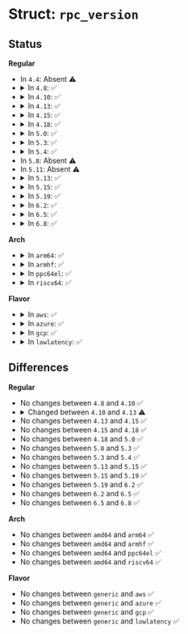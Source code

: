 # Struct: <code>rpc_version</code>

## Status
<b>Regular</b>
<ul>
<li>
In <code>4.4</code>: Absent ⚠️
</li>
<li>
<details>
<summary>In <code>4.8</code>: ✅</summary>

```c
struct rpc_version {
    u32 number;
    unsigned int nrprocs;
    struct rpc_procinfo *procs;
};
```
</details>
</li>
<li>
<details>
<summary>In <code>4.10</code>: ✅</summary>

```c
struct rpc_version {
    u32 number;
    unsigned int nrprocs;
    struct rpc_procinfo *procs;
};
```
</details>
</li>
<li>
<details>
<summary>In <code>4.13</code>: ✅</summary>

```c
struct rpc_version {
    u32 number;
    unsigned int nrprocs;
    const struct rpc_procinfo *procs;
    unsigned int *counts;
};
```
</details>
</li>
<li>
<details>
<summary>In <code>4.15</code>: ✅</summary>

```c
struct rpc_version {
    u32 number;
    unsigned int nrprocs;
    const struct rpc_procinfo *procs;
    unsigned int *counts;
};
```
</details>
</li>
<li>
<details>
<summary>In <code>4.18</code>: ✅</summary>

```c
struct rpc_version {
    u32 number;
    unsigned int nrprocs;
    const struct rpc_procinfo *procs;
    unsigned int *counts;
};
```
</details>
</li>
<li>
<details>
<summary>In <code>5.0</code>: ✅</summary>

```c
struct rpc_version {
    u32 number;
    unsigned int nrprocs;
    const struct rpc_procinfo *procs;
    unsigned int *counts;
};
```
</details>
</li>
<li>
<details>
<summary>In <code>5.3</code>: ✅</summary>

```c
struct rpc_version {
    u32 number;
    unsigned int nrprocs;
    const struct rpc_procinfo *procs;
    unsigned int *counts;
};
```
</details>
</li>
<li>
<details>
<summary>In <code>5.4</code>: ✅</summary>

```c
struct rpc_version {
    u32 number;
    unsigned int nrprocs;
    const struct rpc_procinfo *procs;
    unsigned int *counts;
};
```
</details>
</li>
<li>
In <code>5.8</code>: Absent ⚠️
</li>
<li>
In <code>5.11</code>: Absent ⚠️
</li>
<li>
<details>
<summary>In <code>5.13</code>: ✅</summary>

```c
struct rpc_version {
    u32 number;
    unsigned int nrprocs;
    const struct rpc_procinfo *procs;
    unsigned int *counts;
};
```
</details>
</li>
<li>
<details>
<summary>In <code>5.15</code>: ✅</summary>

```c
struct rpc_version {
    u32 number;
    unsigned int nrprocs;
    const struct rpc_procinfo *procs;
    unsigned int *counts;
};
```
</details>
</li>
<li>
<details>
<summary>In <code>5.19</code>: ✅</summary>

```c
struct rpc_version {
    u32 number;
    unsigned int nrprocs;
    const struct rpc_procinfo *procs;
    unsigned int *counts;
};
```
</details>
</li>
<li>
<details>
<summary>In <code>6.2</code>: ✅</summary>

```c
struct rpc_version {
    u32 number;
    unsigned int nrprocs;
    const struct rpc_procinfo *procs;
    unsigned int *counts;
};
```
</details>
</li>
<li>
<details>
<summary>In <code>6.5</code>: ✅</summary>

```c
struct rpc_version {
    u32 number;
    unsigned int nrprocs;
    const struct rpc_procinfo *procs;
    unsigned int *counts;
};
```
</details>
</li>
<li>
<details>
<summary>In <code>6.8</code>: ✅</summary>

```c
struct rpc_version {
    u32 number;
    unsigned int nrprocs;
    const struct rpc_procinfo *procs;
    unsigned int *counts;
};
```
</details>
</li>
</ul>
<b>Arch</b>
<ul>
<li>
<details>
<summary>In <code>arm64</code>: ✅</summary>

```c
struct rpc_version {
    u32 number;
    unsigned int nrprocs;
    const struct rpc_procinfo *procs;
    unsigned int *counts;
};
```
</details>
</li>
<li>
<details>
<summary>In <code>armhf</code>: ✅</summary>

```c
struct rpc_version {
    u32 number;
    unsigned int nrprocs;
    const struct rpc_procinfo *procs;
    unsigned int *counts;
};
```
</details>
</li>
<li>
<details>
<summary>In <code>ppc64el</code>: ✅</summary>

```c
struct rpc_version {
    u32 number;
    unsigned int nrprocs;
    const struct rpc_procinfo *procs;
    unsigned int *counts;
};
```
</details>
</li>
<li>
<details>
<summary>In <code>riscv64</code>: ✅</summary>

```c
struct rpc_version {
    u32 number;
    unsigned int nrprocs;
    const struct rpc_procinfo *procs;
    unsigned int *counts;
};
```
</details>
</li>
</ul>
<b>Flavor</b>
<ul>
<li>
<details>
<summary>In <code>aws</code>: ✅</summary>

```c
struct rpc_version {
    u32 number;
    unsigned int nrprocs;
    const struct rpc_procinfo *procs;
    unsigned int *counts;
};
```
</details>
</li>
<li>
<details>
<summary>In <code>azure</code>: ✅</summary>

```c
struct rpc_version {
    u32 number;
    unsigned int nrprocs;
    const struct rpc_procinfo *procs;
    unsigned int *counts;
};
```
</details>
</li>
<li>
<details>
<summary>In <code>gcp</code>: ✅</summary>

```c
struct rpc_version {
    u32 number;
    unsigned int nrprocs;
    const struct rpc_procinfo *procs;
    unsigned int *counts;
};
```
</details>
</li>
<li>
<details>
<summary>In <code>lowlatency</code>: ✅</summary>

```c
struct rpc_version {
    u32 number;
    unsigned int nrprocs;
    const struct rpc_procinfo *procs;
    unsigned int *counts;
};
```
</details>
</li>
</ul>

## Differences
<b>Regular</b>
<ul>
<li>
No changes between <code>4.8</code> and <code>4.10</code> ✅
</li>
<li>
<details>
<summary>Changed between <code>4.10</code> and <code>4.13</code> ⚠️</summary>
<ul>
<li>
<b>Field added. </b>
<code>unsigned int *counts</code>
</li>
<li>
<b>Field type changed. </b>
<code>struct rpc_procinfo *procs</code> ➡️ <code>const struct rpc_procinfo *procs</code>
</li>
</ul>
</details>
</li>
<li>
No changes between <code>4.13</code> and <code>4.15</code> ✅
</li>
<li>
No changes between <code>4.15</code> and <code>4.18</code> ✅
</li>
<li>
No changes between <code>4.18</code> and <code>5.0</code> ✅
</li>
<li>
No changes between <code>5.0</code> and <code>5.3</code> ✅
</li>
<li>
No changes between <code>5.3</code> and <code>5.4</code> ✅
</li>
<li>
No changes between <code>5.13</code> and <code>5.15</code> ✅
</li>
<li>
No changes between <code>5.15</code> and <code>5.19</code> ✅
</li>
<li>
No changes between <code>5.19</code> and <code>6.2</code> ✅
</li>
<li>
No changes between <code>6.2</code> and <code>6.5</code> ✅
</li>
<li>
No changes between <code>6.5</code> and <code>6.8</code> ✅
</li>
</ul>
<b>Arch</b>
<ul>
<li>
No changes between <code>amd64</code> and <code>arm64</code> ✅
</li>
<li>
No changes between <code>amd64</code> and <code>armhf</code> ✅
</li>
<li>
No changes between <code>amd64</code> and <code>ppc64el</code> ✅
</li>
<li>
No changes between <code>amd64</code> and <code>riscv64</code> ✅
</li>
</ul>
<b>Flavor</b>
<ul>
<li>
No changes between <code>generic</code> and <code>aws</code> ✅
</li>
<li>
No changes between <code>generic</code> and <code>azure</code> ✅
</li>
<li>
No changes between <code>generic</code> and <code>gcp</code> ✅
</li>
<li>
No changes between <code>generic</code> and <code>lowlatency</code> ✅
</li>
</ul>
